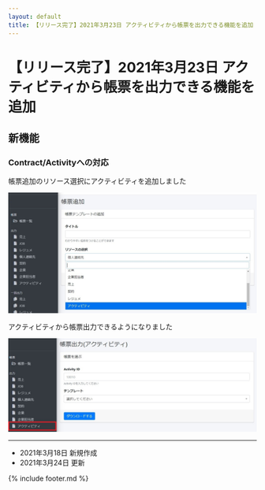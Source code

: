 ```yaml
---
layout: default
title: 【リリース完了】2021年3月23日 アクティビティから帳票を出力できる機能を追加
---
```


# 【リリース完了】2021年3月23日 アクティビティから帳票を出力できる機能を追加

## 新機能

### Contract/Activityへの対応

帳票追加のリソース選択にアクティビティを追加しました

![帳票追加のリソース選択にアクティビティを追加](images/20210323/release20210323_1.jpg)

アクティビティから帳票出力できるようになりました

![アクティビティから帳票出力が可能](images/20210323/release20210323_2.jpg)

-----
* 2021年3月18日 新規作成
* 2021年3月24日 更新

{% include footer.md %}
